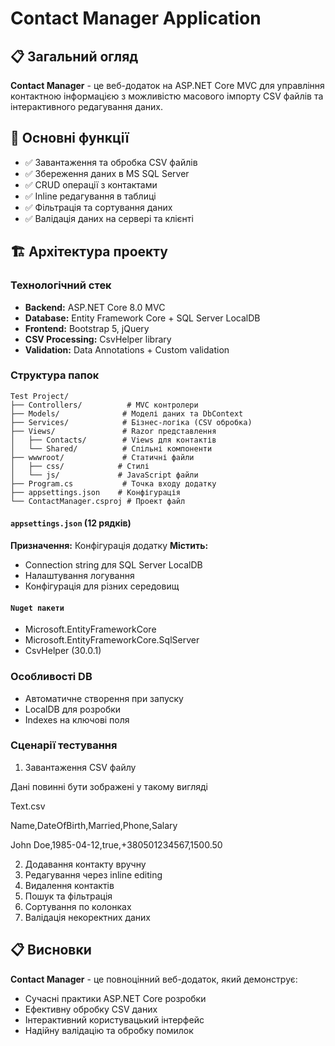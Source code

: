 # Contact Manager Application

## 📋 Загальний огляд

**Contact Manager** - це веб-додаток на ASP.NET Core MVC для управління контактною інформацією з можливістю масового імпорту CSV файлів та інтерактивного редагування даних.

## 🎯 Основні функції

- ✅ Завантаження та обробка CSV файлів
- ✅ Збереження даних в MS SQL Server
- ✅ CRUD операції з контактами
- ✅ Inline редагування в таблиці
- ✅ Фільтрація та сортування даних
- ✅ Валідація даних на сервері та клієнті

## 🏗️ Архітектура проекту

### Технологічний стек

- **Backend:** ASP.NET Core 8.0 MVC
- **Database:** Entity Framework Core + SQL Server LocalDB
- **Frontend:** Bootstrap 5, jQuery
- **CSV Processing:** CsvHelper library
- **Validation:** Data Annotations + Custom validation

### Структура папок

```
Test Project/
├── Controllers/          # MVC контролери
├── Models/              # Моделі даних та DbContext
├── Services/            # Бізнес-логіка (CSV обробка)
├── Views/               # Razor представлення
│   ├── Contacts/        # Views для контактів
│   └── Shared/          # Спільні компоненти
├── wwwroot/             # Статичні файли
│   ├── css/            # Стилі
│   └── js/             # JavaScript файли
├── Program.cs           # Точка входу додатку
├── appsettings.json    # Конфігурація
└── ContactManager.csproj # Проект файл
```

#### `appsettings.json` (12 рядків)

**Призначення:** Конфігурація додатку
**Містить:**

- Connection string для SQL Server LocalDB
- Налаштування логування
- Конфігурація для різних середовищ

#### `Nuget пакети`
- Microsoft.EntityFrameworkCore
- Microsoft.EntityFrameworkCore.SqlServer
- CsvHelper (30.0.1)

### Особливості DB

- Автоматичне створення при запуску
- LocalDB для розробки
- Indexes на ключові поля


### Сценарії тестування

1. Завантаження CSV файлу

Дані повинні бути зображені у такому вигляді

Text.csv

Name,DateOfBirth,Married,Phone,Salary

John Doe,1985-04-12,true,+380501234567,1500.50



2. Додавання контакту вручну
3. Редагування через inline editing
4. Видалення контактів
5. Пошук та фільтрація
6. Сортування по колонках
7. Валідація некоректних даних



## 📋 Висновки

**Contact Manager** - це повноцінний веб-додаток, який демонструє:

- Сучасні практики ASP.NET Core розробки
- Ефективну обробку CSV даних
- Інтерактивний користувацький інтерфейс
- Надійну валідацію та обробку помилок

